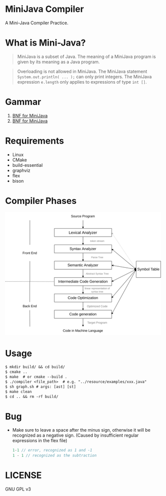 MiniJava Compiler
======

A Mini-Java Compiler Practice.

# What is Mini-Java?

> MiniJava is a subset of Java. The meaning of a MiniJava program is given by its meaning as a Java program.  

> Overloading is not allowed in MiniJava. The MiniJava statement `System.out.println( ... );` can only print integers. The MiniJava expression `e.length` only applies to expressions of type `int []`.

# Gammar

1. [BNF for MiniJava](https://www.cambridge.org/us/features/052182060X/grammar.html)
2. [BNF for MiniJava](https://web.cs.ucla.edu/classes/spring11/cs132/cs132/mj/minijava.html)

# Requirements

* Linux
* CMake
* build-essential
* graphviz
* flex
* bison

# Compiler Phases

<div align="center">
    <img src="resource/images/phases.png" 
        width="600" height="auto" alt="Compiler Phases">
</div>

# Usage

``` shell
$ mkdir build/ && cd build/
$ cmake ..
$ make  # or cmake --build .
$ ./compiler <file_path>  # e.g. "../resource/examples/xxx.java"
$ sh graph.sh # args: [ast] [st]
$ make clean
$ cd .. && rm -rf build/
```

# Bug

* Make sure to leave a space after the minus sign, otherwise it will be recognized as a negative sign. (Caused by insufficient regular expressions in the flex file)
  ``` Java
  1-1 // error, recognized as 1 and -1
  1 - 1 // recognized as the subtraction
  ```

# LICENSE

GNU GPL v3

